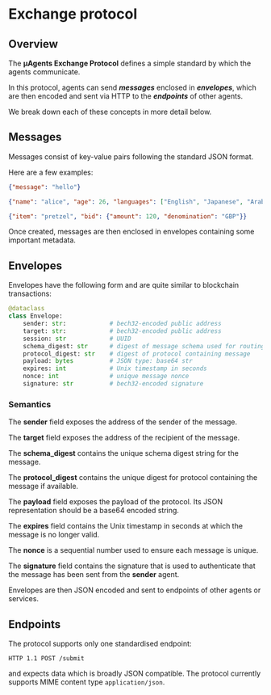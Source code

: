 # Exchange protocol

## Overview

The **μAgents Exchange Protocol** defines a simple standard by which the agents communicate.

In this protocol, agents can send ***messages*** enclosed in ***envelopes***, which are then encoded and sent via HTTP to the ***endpoints*** of other agents.

We break down each of these concepts in more detail below.

## Messages

Messages consist of key-value pairs following the standard JSON format.

Here are a few examples:
```json
{"message": "hello"}
```
```json
{"name": "alice", "age": 26, "languages": ["English", "Japanese", "Arabic"]}
```
```json
{"item": "pretzel", "bid": {"amount": 120, "denomination": "GBP"}}
```

Once created, messages are then enclosed in envelopes containing some important metadata.

## Envelopes

Envelopes have the following form and are quite similar to blockchain transactions:

```python
@dataclass
class Envelope:
    sender: str:            # bech32-encoded public address
    target: str:            # bech32-encoded public address
    session: str            # UUID
    schema_digest: str      # digest of message schema used for routing
    protocol_digest: str    # digest of protocol containing message 
    payload: bytes          # JSON type: base64 str
	expires: int            # Unix timestamp in seconds
    nonce: int              # unique message nonce
    signature: str          # bech32-encoded signature
```

### Semantics

The **sender** field exposes the address of the sender of the message.

The **target** field exposes the address of the recipient of the message.

The **schema_digest** contains the unique schema digest string for the message.

The **protocol_digest** contains the unique digest for protocol containing the message if available.

The **payload** field exposes the payload of the protocol. Its JSON representation should be a base64 encoded string.

The **expires** field contains the Unix timestamp in seconds at which the message is no longer valid.

The **nonce** is a sequential number used to ensure each message is unique.

The **signature** field contains the signature that is used to authenticate that the message has been sent from the **sender** agent.

Envelopes are then JSON encoded and sent to endpoints of other agents or services.

## Endpoints

The protocol supports only one standardised endpoint:

```HTTP 1.1 POST /submit```

and expects data which is broadly JSON compatible. The protocol currently supports MIME content type `application/json`.

